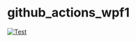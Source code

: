 # github_actions_wpf1

[![Test](https://github.com/Tobotobo/github_actions_wpf1/actions/workflows/test.yml/badge.svg)](https://github.com/Tobotobo/github_actions_wpf1/actions/workflows/test.yml)